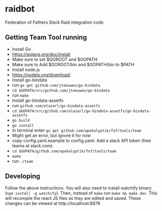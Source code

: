 # raidbot
Federation of Fathers Slack Raid integration code

## Getting Team Tool running
* Install Go
 * https://golang.org/doc/install
 * Make sure to set $GOROOT and $GOPATH
 * Make sure to Add $GOROOT/bin and $GOPATH/bin to $PATH
* Install node.js
 * https://nodejs.org/download/
* Install go-bindata
 * run `go get github.com/jteeuwen/go-bindata`
 * `cd $GOPATH/src/github.com/jteeuwen/go-bindata`
 * run `make`
* Install go-bindata-assetfs
 * run `github.com/elazarl/go-bindata-assetfs`
 * `cd $GOPATH/src/github.com/elazarl/go-bindata-assetfs/go-bindata-assetfs`
 * `go build`
 * `go install`
* In terminal enter `go get github.com/apokalyptik/fof/tools/team`
 * Might get an error, but ignore it for now
 * copy config.yaml.example to config.yaml. Add a slack API token (free teams at slack.com).
 * `cd $GOPATH/github.com/apokalyptik/fof/tools/team`
 * `make`
 * run `./team`

## Developing
Follow the above instructions. You will also need to install watchify binary (`npm install -g watchify`). Then, instead of `make` run `make && make dev`. This will recompile the react JS files as they are edited and saved. These changes can be viewed at http://localhost:8878
